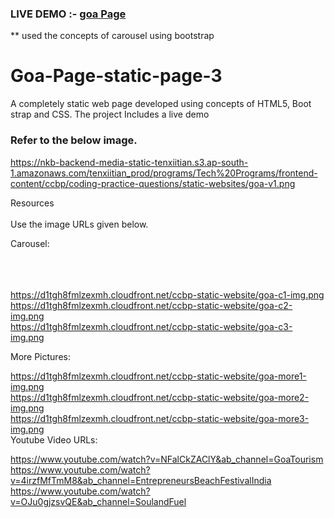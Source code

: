 ### LIVE DEMO :- <a href="https://staticgoapage.ccbp.tech/">goa Page</a>

** used the concepts of carousel using bootstrap
# Goa-Page-static-page-3
A completely static web page developed using concepts of HTML5, Boot strap and CSS. The project Includes a live demo 

### Refer to the below image.<br/>
https://nkb-backend-media-static-tenxiitian.s3.ap-south-1.amazonaws.com/tenxiitian_prod/programs/Tech%20Programs/frontend-content/ccbp/coding-practice-questions/static-websites/goa-v1.png<br/>

Resources<br/><br/>
Use the image URLs given below.<br/>



Carousel:<br/><br/><br/><br/>

https://d1tgh8fmlzexmh.cloudfront.net/ccbp-static-website/goa-c1-img.png<br/>
https://d1tgh8fmlzexmh.cloudfront.net/ccbp-static-website/goa-c2-img.png<br/>
https://d1tgh8fmlzexmh.cloudfront.net/ccbp-static-website/goa-c3-img.png<br/>


More Pictures:<br/>

https://d1tgh8fmlzexmh.cloudfront.net/ccbp-static-website/goa-more1-img.png<br/>
https://d1tgh8fmlzexmh.cloudfront.net/ccbp-static-website/goa-more2-img.png<br/>
https://d1tgh8fmlzexmh.cloudfront.net/ccbp-static-website/goa-more3-img.png<br/>
Youtube Video URLs:<br/>

https://www.youtube.com/watch?v=NFalCkZAClY&ab_channel=GoaTourism<br/>
https://www.youtube.com/watch?v=4irzfMfTmM8&ab_channel=EntrepreneursBeachFestivalIndia<br/>
https://www.youtube.com/watch?v=OJu0gjzsvQE&ab_channel=SoulandFuel<br/>



